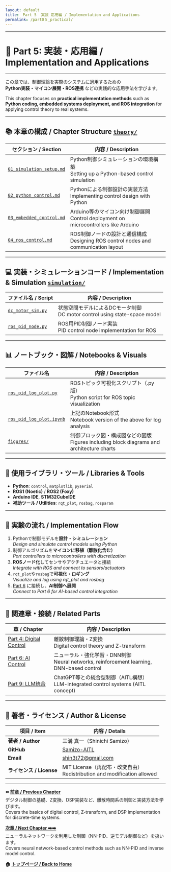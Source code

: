 ```yaml
---
layout: default
title:　Part 5  実装 応用編 / Implementation and Applications
permalink: /part0５_practical/
---
```


---

# 🧪 Part 5: 実装・応用編 / Implementation and Applications

---

この章では、制御理論を実際のシステムに適用するための  
**Python実装・マイコン展開・ROS連携** などの実践的な応用手法を学びます。

This chapter focuses on **practical implementation methods** such as  
**Python coding, embedded systems deployment, and ROS integration** for applying control theory to real systems.

---

## 📚 **本章の構成 / Chapter Structure** [`theory/`](./theory/)

| **セクション / Section** | **内容 / Description** |
|--------------------------|-------------------------|
| [`01_simulation_setup.md`](theory/01_simulation_setup.md) | Python制御シミュレーションの環境構築<br>Setting up a Python-based control simulation |
| [`02_python_control.md`](theory/02_python_control.md)     | Pythonによる制御設計の実装方法<br>Implementing control design with Python |
| [`03_embedded_control.md`](theory/03_embedded_control.md) | Arduino等のマイコン向け制御展開<br>Control deployment on microcontrollers like Arduino |
| [`04_ros_control.md`](theory/04_ros_control.md)           | ROS制御ノードの設計と通信構成<br>Designing ROS control nodes and communication layout |

---

## 💻 **実装・シミュレーションコード / Implementation & Simulation** [`simulation/`](./simulation/)

| **ファイル名 / Script** | **内容 / Description** |
|--------------------------|-------------------------|
| [`dc_motor_sim.py`](simulation/dc_motor_sim.py) | 状態空間モデルによるDCモータ制御<br>DC motor control using state-space model |
| [`ros_pid_node.py`](simulation/ros_pid_node.py) | ROS用PID制御ノード実装<br>PID control node implementation for ROS |

---

## 📊 **ノートブック・図解 / Notebooks & Visuals**

| **ファイル名** | **内容 / Description** |
|----------------|-------------------------|
| [`ros_pid_log_plot.py`](notebooks/ros_pid_log_plot.py) | ROSトピック可視化スクリプト（.py版）<br>Python script for ROS topic visualization |
| [`ros_pid_log_plot.ipynb`](notebooks/ros_pid_log_plot.ipynb) | 上記のNotebook形式<br>Notebook version of the above for log analysis |
| [`figures/`](figures/) | 制御ブロック図・構成図などの図版<br>Figures including block diagrams and architecture charts |

---

## 🔧 **使用ライブラリ・ツール / Libraries & Tools**

- **Python**: `control`, `matplotlib`, `pyserial`  
- **ROS1 (Noetic)** / **ROS2 (Foxy)**  
- **Arduino IDE**, **STM32CubeIDE**  
- **補助ツール / Utilities**: `rqt_plot`, `rosbag`, `rosparam`

---

## 🧪 **実験の流れ / Implementation Flow**

1. Pythonで制御モデルを**設計・シミュレーション**  
   *Design and simulate control models using Python*  
2. 制御アルゴリズムを**マイコンに移植（離散化含む）**  
   *Port controllers to microcontrollers with discretization*  
3. **ROSノード化**してセンサやアクチュエータと接続  
   *Integrate with ROS and connect to sensors/actuators*  
4. `rqt_plot`や`rosbag`で**可視化・ロギング**  
   *Visualize and log using rqt_plot and rosbag*  
5. [Part 6](../part06_ai/) に接続し、**AI制御へ展開**  
   *Connect to Part 6 for AI-based control integration*

---

## 🔗 **関連章・接続 / Related Parts**

| **章 / Chapter** | **内容 / Description** |
|------------------|-------------------------|
| [Part 4: Digital Control](../part04_digital/) | 離散制御理論・Z変換<br>Digital control theory and Z-transform |
| [Part 6: AI Control](../part06_ai/) | ニューラル・強化学習・DNN制御<br>Neural networks, reinforcement learning, DNN-based control |
| [Part 9: LLM統合](../part09_llm/) | ChatGPT等との統合型制御（AITL構想）<br>LLM-integrated control systems (AITL concept) |

---

## 👤 **著者・ライセンス / Author & License**

| **項目 / Item** | **内容 / Details** |
|------------------|---------------------|
| **著者 / Author** | 三溝 真一（Shinichi Samizo）
| **GitHub** | [Samizo-AITL](https://github.com/Samizo-AITL) |
| **Email** | [shin3t72@gmail.com](mailto:shin3t72@gmail.com) |
| **ライセンス / License** | MIT License（再配布・改変自由）<br>Redistribution and modification allowed |

---

**⬅️ [前章 / Previous Chapter](../part04_digital/)**  
デジタル制御の基礎、Z変換、DSP実装など、離散時間系の制御と実装方法を学びます。  
Covers the basics of digital control, Z-transform, and DSP implementation for discrete-time systems.

**[次章 / Next Chapter ➡️➡️](../part06_nn_control/)**  
ニューラルネットワークを利用した制御（NN-PID、逆モデル制御など）を扱います。  
Covers neural network-based control methods such as NN-PID and inverse model control.

**🏠 [トップページ / Back to Home](../README.md)**


